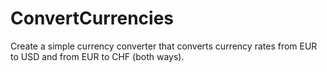 # ConvertCurrencies
Create a simple currency converter that converts currency rates from EUR to USD and from EUR to CHF (both ways). 
